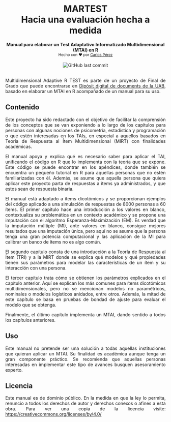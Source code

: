 <h1 align="center">MARTEST <br> Hacia una evaluación hecha a medida</h1>

<div align="center">
  <strong>Manual para elaborar un Test Adaptativo Informatizado Multidimensional (MTAI) en R</strong>
</div>
 
<div align="center">
  <sub>Hecho con ❤︎ por
  <a href="https://www.linkedin.com/in/carlos-p%C3%A9rez-baa6b81a3/">Carlos Pérez</a>
    </a>
</div>
<br>
<div align="center">
  <img alt="GitHub last commit" src="https://img.shields.io/github/last-commit/CPerezRuiz335/MARTEST?color=informational">
  </div>

<div align="justify">
<br>

Multidimensional Adaptive R TEST es parte de un proyecto de Final de Grado que puede encontrarse en <a href="https://ddd.uab.cat/collection/tfg">Dipòsit digital de documents de la UAB</a>, basado en elaborar un MTAI en R acompañado de un manual para su uso.

## Contenido

Este proyecto ha sido redactado con el objetivo de facilitar la comprensión de los conceptos
que se van exponiendo a lo largo de los capítulos para personas con algunas nociones de
psicometría, estadística y programación o que estén interesadas en los TAIs, en especial a
aquellos basados en Teoría de Respuesta al Ítem Multidimensional (MIRT) con finalidades
académicas.

El manual apoya y explica qué es necesario saber para aplicar el TAI, unificando el código
en R que lo implementa con la teoría que se expone. Este código se puede encontrar en los
apéndices, donde también se encuentra un pequeño tutorial en R para aquellas personas
que no estén familiarizadas con él. Además, se asume que aquella persona que quiera
aplicar este proyecto parta de respuestas a ítems ya administrados, y que estos sean de
respuesta binaria.

El manual está adaptado a ítems dicotómicos y se proporcionan ejemplos del código aplicado a una simulación de respuestas de 8000 personas a 60 ítems. El primer capítulo hace una introducción a los valores en blanco, contextualiza su
problemática en un contexto académico y se propone una imputación con el algoritmo
Esperanza-Maximización (EM). Es verdad que la imputación múltiple (MI), ante valores
en blanco, consigue mejores resultados que una imputación única, pero aquí no se asume
que la persona tenga una gran potencia computacional y las aplicación de la MI para
calibrar un banco de ítems no es algo común.

El segundo capítulo consta de una introducción a la Teoría de Respuesta al Ítem (TRI) y a
la MIRT donde se explica qué modelos y qué propiedades tienen sus parámetros para
modelar las características de un ítem y su interacción con una persona.

El tercer capítulo trata cómo se obtienen los parámetros explicados en el capítulo anterior.
Aquí se explican los más comunes para ítems dicotómicos multidimensionales, pero no
se mencionan modelos no paramétricos, nominales o modelos logísticos anidados, entre
otros. Además, la mitad de este capítulo se basa en pruebas de bondad de ajuste para
evaluar el modelo que se obtenga.

Finalmente, el último capítulo implementa un MTAI, dando sentido a todos los capítulos
anteriores.

## Uso

Este manual no pretende ser una solución a todas aquellas instituciones que quieran
aplicar un MTAI. Su finalidad es académica aunque tenga
un gran componente práctico. Se recomienda que aquellas personas interesadas en
implementar este tipo de avances busquen asesoramiento experto.

## Licencia 

Este manual es de dominio público. En la medida en que la ley lo permita, renuncio
a todos los derechos de autor y derechos conexos o afines a esta obra.
Para ver una copia de la licencia visite:
https://creativecommons.org/licenses/by/4.0/

